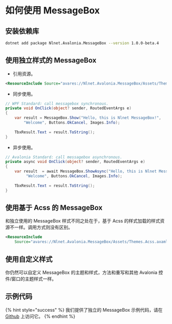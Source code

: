 # 如何使用 MessageBox

## 安装依赖库

```bash
dotnet add package Nlnet.Avalonia.MessageBox --version 1.0.0-beta.4
```

## 使用独立样式的 MessageBox

* 引用资源。

```xml
<ResourceInclude Source="avares://Nlnet.Avalonia.MessageBox/Assets/Themes.axaml" />
```

* 同步使用。

```csharp
// WPF Standard: call messagebox synchronous.
private void OnClick(object? sender, RoutedEventArgs e)
{
    var result = MessageBox.Show("Hello, this is Nlnet MessageBox!", 
        "Welcome", Buttons.OkCancel, Images.Info);
    
    TbxResult.Text = result.ToString();
}
```

* 异步使用。

```csharp
// Avalonia Standard: call messagebox asynchronous.
private async void OnClick(object? sender, RoutedEventArgs e)
{
    var result  = await MessageBox.ShowAsync("Hello, this is Nlnet MessageBox :)", 
         "Welcome", Buttons.OkCancel, Images.Info);
    
    TbxResult.Text = result.ToString();
}
```

## 使用基于 Acss 的 MessageBox

和独立使用的 MessageBox 样式不同之处在于，基于 Acss 的样式加载的样式资源不一样。调用方式则没有区别。

```xml
<ResourceInclude 
    Source="avares://Nlnet.Avalonia.MessageBox/Assets/Themes.Acss.axaml" />
```

## 使用自定义样式

你仍然可以自定义 MessageBox 的主题和样式，方法和重写和其他 Avalonia 控件/窗口的主题样式一样。

## 示例代码

{% hint style="success" %}
我们提供了独立的 MessageBox 示例代码，请在 [Github](https://github.com/liwuqingxin/Avalonia.Css/tree/main/samples/Nlnet.Avalonia.MessageBox.Samples) 上访问它。
{% endhint %}
